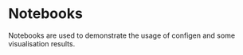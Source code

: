 # Notebooks

Notebooks are used to demonstrate the usage of configen and
some visualisation results.
